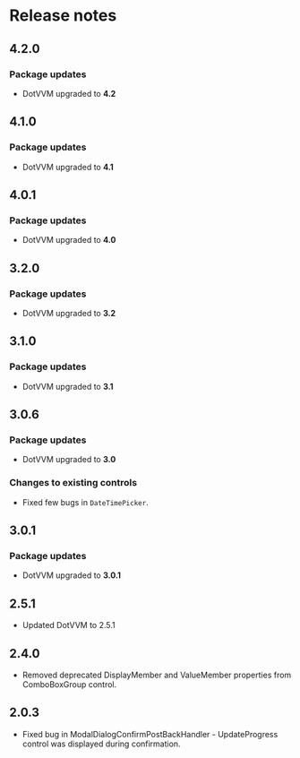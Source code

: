 # Release notes

## 4.2.0
### Package updates
- DotVVM upgraded to **4.2**

## 4.1.0
### Package updates
- DotVVM upgraded to **4.1**

## 4.0.1
### Package updates
- DotVVM upgraded to **4.0**

## 3.2.0
### Package updates
- DotVVM upgraded to **3.2**

## 3.1.0
### Package updates
- DotVVM upgraded to **3.1**

## 3.0.6
### Package updates
- DotVVM upgraded to **3.0**

### Changes to existing controls
- Fixed few bugs in `DateTimePicker`.

## 3.0.1
### Package updates
- DotVVM upgraded to **3.0.1**

## 2.5.1
* Updated DotVVM to 2.5.1

## 2.4.0
* Removed deprecated DisplayMember and ValueMember properties from ComboBoxGroup control.

## 2.0.3
* Fixed bug in ModalDialogConfirmPostBackHandler - UpdateProgress control was displayed during confirmation.
